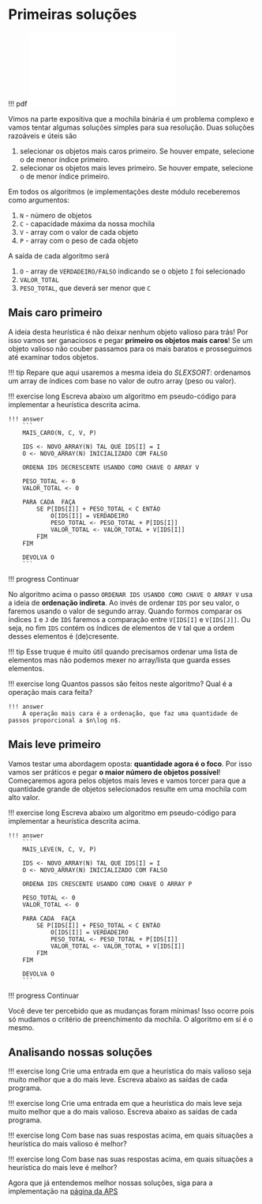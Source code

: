 # Primeiras soluções

!!! pdf
    ![](../slides-inicio.pdf)

Vimos na parte expositiva que a mochila binária é um problema complexo e vamos tentar algumas soluções simples para sua resolução. Duas soluções razoáveis e úteis são

1. selecionar os objetos mais caros primeiro. Se houver empate, selecione o de menor índice primeiro.
2. selecionar os objetos mais leves primeiro. Se houver empate, selecione o de menor índice primeiro.

Em todos os algoritmos (e implementações deste módulo receberemos como argumentos:

1. `N` - número de objetos
1. `C` - capacidade máxima da nossa mochila
1. `V` - array com o valor de cada objeto
1. `P` - array com o peso de cada objeto

A saída de cada algoritmo será

1. `O` - array de `VERDADEIRO/FALSO` indicando se o objeto `I` foi selecionado
2. `VALOR_TOTAL`
3. `PESO_TOTAL`, que deverá ser menor que `C`

## Mais caro primeiro

A ideia desta heurística é não deixar nenhum objeto valioso para trás! Por isso vamos ser ganaciosos e pegar **primeiro os objetos mais caros**! Se um objeto valioso não couber passamos para os mais baratos e prosseguimos até examinar todos objetos.


!!! tip
    Repare que aqui usaremos a mesma ideia do *SLEXSORT*: ordenamos um array de índices com base no valor de outro array (peso ou valor).  

!!! exercise long
    Escreva abaixo um algoritmo em pseudo-código para implementar a heurística descrita acima. 

    !!! answer
        ```
        MAIS_CARO(N, C, V, P)

        IDS <- NOVO_ARRAY(N) TAL QUE IDS[I] = I
        O <- NOVO_ARRAY(N) INICIALIZADO COM FALSO

        ORDENA IDS DECRESCENTE USANDO COMO CHAVE O ARRAY V
        
        PESO_TOTAL <- 0
        VALOR_TOTAL <- 0

        PARA CADA  FAÇA
            SE P[IDS[I]] + PESO_TOTAL < C ENTÁO
                O[IDS[I]] = VERDADEIRO
                PESO_TOTAL <- PESO_TOTAL + P[IDS[I]] 
                VALOR_TOTAL <- VALOR_TOTAL + V[IDS[I]]
            FIM
        FIM

        DEVOLVA O
        ```

!!! progress 
    Continuar

No algoritmo acima o passo `ORDENAR IDS USANDO COMO CHAVE O ARRAY V` usa a ideia de **ordenação indireta**. Ao invés de ordenar `IDS` por seu valor, o faremos usando o valor de segundo array. Quando formos comparar os índices `I` e `J` de `IDS` faremos a comparação entre `V[IDS[I]` e `V[IDS[J]]`. Ou seja, no fim `IDS` contém os índices de elementos de `V` tal que a ordem desses elementos é (de)cresente. 

!!! tip
    Esse truque é muito útil quando precisamos ordenar uma lista de elementos mas não podemos mexer no array/lista que guarda esses elementos.

!!! exercise long
    Quantos passos são feitos neste algoritmo? Qual é a operação mais cara feita?

    !!! answer
        A operação mais cara é a ordenação, que faz uma quantidade de passos proporcional a $n\log n$.


## Mais leve primeiro

Vamos testar uma abordagem oposta: **quantidade agora é o foco**. Por isso vamos ser práticos e pegar **o maior número de objetos possível**! Começaremos agora pelos objetos mais leves e vamos torcer para que a quantidade grande de objetos selecionados resulte em uma mochila com alto valor.

!!! exercise long
    Escreva abaixo um algoritmo em pseudo-código para implementar a heurística descrita acima. 

    !!! answer
        ```
        MAIS_LEVE(N, C, V, P)

        IDS <- NOVO_ARRAY(N) TAL QUE IDS[I] = I
        O <- NOVO_ARRAY(N) INICIALIZADO COM FALSO

        ORDENA IDS CRESCENTE USANDO COMO CHAVE O ARRAY P
        
        PESO_TOTAL <- 0
        VALOR_TOTAL <- 0

        PARA CADA  FAÇA
            SE P[IDS[I]] + PESO_TOTAL < C ENTÁO
                O[IDS[I]] = VERDADEIRO
                PESO_TOTAL <- PESO_TOTAL + P[IDS[I]] 
                VALOR_TOTAL <- VALOR_TOTAL + V[IDS[I]]
            FIM
        FIM

        DEVOLVA O
        ```

!!! progress 
    Continuar

Você deve ter percebido que as mudanças foram mínimas! Isso ocorre pois só mudamos o critério de preenchimento da mochila. O algoritmo em sí é o mesmo.

## Analisando nossas soluções

!!! exercise long
    Crie uma entrada em que a heurística do mais valioso seja muito melhor que a do mais leve. Escreva abaixo as saídas de cada programa.

!!! exercise long
    Crie uma entrada em que a heurística do mais leve seja muito melhor que a do mais valioso. Escreva abaixo as saídas de cada programa.

!!! exercise long
    Com base nas suas respostas acima, em quais situações a heurística do mais valioso é melhor?

!!! exercise long
    Com base nas suas respostas acima, em quais situações a heurística do mais leve é melhor?

Agora que já entendemos melhor nossas soluções, siga para a implementação na [página da APS](aps.md)
